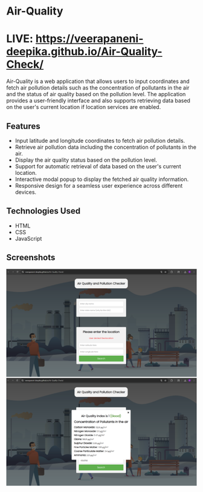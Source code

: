 # Air-Quality

# LIVE: https://veerapaneni-deepika.github.io/Air-Quality-Check/
Air-Quality is a web application that allows users to input coordinates and fetch air pollution details such as the concentration of pollutants in the air and the status of air quality based on the pollution level. The application provides a user-friendly interface and also supports retrieving data based on the user's current location if location services are enabled.

## Features

- Input latitude and longitude coordinates to fetch air pollution details.
- Retrieve air pollution data including the concentration of pollutants in the air.
- Display the air quality status based on the pollution level.
- Support for automatic retrieval of data based on the user's current location.
- Interactive modal popup to display the fetched air quality information.
- Responsive design for a seamless user experience across different devices.

## Technologies Used

- HTML
- CSS
- JavaScript

## Screenshots

![](https://github.com/Veerapaneni-Deepika/Air-Quality-Check/blob/main/Air-Quality-Check-1.png)
![](https://github.com/Veerapaneni-Deepika/Air-Quality-Check/blob/main/Air-Quality-Check-2.png)
